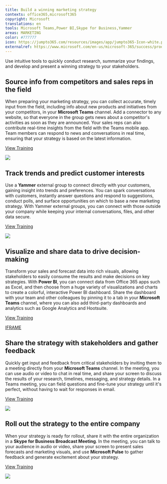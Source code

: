 ```yaml
---
title: Build a winning marketing strategy
contexts: office365,microsoft365
copyright: Microsoft
translations: en
tools: Microsoft Teams,Power BI,Skype for Business,Yammer
areas: MARKETING
color: #777777
icon: https://jumpto365.com/resources/images/app/jumpto365-Icon-white.png
externalref: https://www.microsoft.com/en-us/microsoft-365/success/productivitylibrary/build-a-winning-marketing-strategy
---
```

Use intuitive tools to quickly conduct research, summarize your findings, and develop and present a winning strategy to your stakeholders.


## Source info from competitors and sales reps in the field

When preparing your marketing strategy, you can collect accurate, timely input from the field, including info about new products and initiatives from your competitors, in your **Microsoft Teams** channel. Add a connector to any website, so that everyone in the group gets news about a competitor's activities as soon as they are announced. Your sales reps can also contribute real-time insights from the field with the Teams mobile app. Team members can respond to news and conversations in real time, ensuring that your strategy is based on the latest information.

[View Training](https://support.office.com/article/Apps-services-and-plugins-in-Microsoft-Teams-cc1fba57-9900-4634-8306-2360a40c665b)

![](http://img-prod-cms-rt-microsoft-com.akamaized.net/cms/api/am/imageFileData/RE1YoYm?ver=ca30)

## Track trends and predict customer interests

Use a **Yammer** external group to connect directly with your customers, gaining insight into trends and preferences. You can spark conversations with customers, instantly answer questions and respond to suggestions, conduct polls, and surface opportunities on which to base a new marketing strategy. With Yammer external groups, you can connect with those outside your company while keeping your internal conversations, files, and other data secure.

[View Training](https://support.office.com/article/Create-and-manage-external-groups-in-Yammer-9ccd15ce-0efc-4dc1-81bc-4a424ab6f92a)

![](http://img-prod-cms-rt-microsoft-com.akamaized.net/cms/api/am/imageFileData/RE1YjNa?ver=53d5)

## Visualize and share data to drive decision-making

Transform your sales and forecast data into rich visuals, allowing stakeholders to easily consume the results and make decisions on key strategies. With **Power BI**, you can connect data from Office 365 apps such as Excel, and then choose from a huge variety of visualizations and charts to create a colorful, interactive Power BI dashboard. Share the dashboard with your team and other colleagues by pinning it to a tab in your **Microsoft Teams** channel, where you can also add third-party dashboards and analytics such as Google Analytics and Hootsuite.

[View Training](https://powerbi.microsoft.com/guided-learning)

[IFRAME](https://www.microsoft.com/en-us/videoplayer/embed/RE1UML2)

## Share the strategy with stakeholders and gather feedback

Quickly get input and feedback from critical stakeholders by inviting them to a meeting directly from your **Microsoft Teams** channel. In the meeting, you can use audio or video to chat in real time, and share your screen to discuss the results of your research, timelines, messaging, and strategy details. In a Teams meeting, you can field questions and fine-tune your strategy until it's perfect, without having to wait for responses in email.

[View Training](https://support.office.com/article/Video-Meet-now-26e06837-853d-4df1-a729-06bf700d4ecf)

![](http://img-prod-cms-rt-microsoft-com.akamaized.net/cms/api/am/imageFileData/RE1YeAL?ver=cf1e)

## Roll out the strategy to the entire company

When your strategy is ready for rollout, share it with the entire organization in a **Skype for Business Broadcast Meeting**. In the meeting, you can talk to your audience in audio or video, share your screen to present sales forecasts and marketing visuals, and use **Microsoft Pulse** to gather feedback and generate excitement about your strategy.

[View Training](https://support.office.com/article/Manage-a-Skype-Meeting-Broadcast-event-c7b98cbe-d168-4cf4-b87f-867707b25811)

![](http://img-prod-cms-rt-microsoft-com.akamaized.net/cms/api/am/imageFileData/RE1Ymza?ver=524c)

